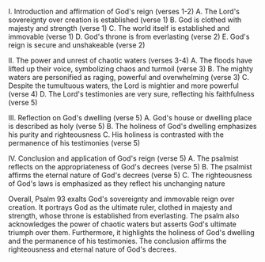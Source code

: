 I. Introduction and affirmation of God's reign (verses 1-2)
    A. The Lord's sovereignty over creation is established (verse 1)
    B. God is clothed with majesty and strength (verse 1)
    C. The world itself is established and immovable (verse 1)
    D. God's throne is from everlasting (verse 2)
    E. God's reign is secure and unshakeable (verse 2)

II. The power and unrest of chaotic waters (verses 3-4)
    A. The floods have lifted up their voice, symbolizing chaos and turmoil (verse 3)
    B. The mighty waters are personified as raging, powerful and overwhelming (verse 3)
    C. Despite the tumultuous waters, the Lord is mightier and more powerful (verse 4)
    D. The Lord's testimonies are very sure, reflecting his faithfulness (verse 5)

III. Reflection on God's dwelling (verse 5)
    A. God's house or dwelling place is described as holy (verse 5)
    B. The holiness of God's dwelling emphasizes his purity and righteousness
    C. His holiness is contrasted with the permanence of his testimonies (verse 5)

IV. Conclusion and application of God's reign (verse 5)
    A. The psalmist reflects on the appropriateness of God's decrees (verse 5)
    B. The psalmist affirms the eternal nature of God's decrees (verse 5)
    C. The righteousness of God's laws is emphasized as they reflect his unchanging nature

Overall, Psalm 93 exalts God's sovereignty and immovable reign over creation. It portrays God as the ultimate ruler, clothed in majesty and strength, whose throne is established from everlasting. The psalm also acknowledges the power of chaotic waters but asserts God's ultimate triumph over them. Furthermore, it highlights the holiness of God's dwelling and the permanence of his testimonies. The conclusion affirms the righteousness and eternal nature of God's decrees.